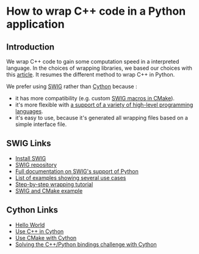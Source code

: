 # How to wrap C++ code in a Python application

## Introduction
We wrap C++ code to gain some computation speed in a interpreted language. In the choices of wrapping libraries, we based our choices with this [article](http://scipy-lectures.org/advanced/interfacing_with_c/interfacing_with_c.html).
It resumes the different method to wrap C++ in Python.

We prefer using [SWIG](https://en.wikipedia.org/wiki/SWIG) rather than [Cython](https://en.wikipedia.org/wiki/Cython) because :
- it has more compatibility (e.g. custom [SWIG macros in CMake](https://cmake.org/cmake/help/latest/module/UseSWIG.html)).
- it's more flexible with [a support of a variety of high-level programming languages](https://www.swig.org/compare.html).
- it's easy to use, because it's generated all wrapping files based on a simple interface file.

## SWIG Links
- [Install SWIG](../Install/InstallSwig.md)
- [SWIG repository](https://github.com/swig/swig/tree/master)
- [Full documentation on SWIG's support of Python](https://www.swig.org/Doc4.1/SWIGDocumentation.html#Python)
- [List of examples showing several use cases](https://github.com/swig/swig/tree/master/Examples/python)
- [Step-by-step wrapping tutorial](https://dridk.me/swig.html)
- [SWIG and CMake example](https://iamsorush.com/posts/cpp-csharp-swig/)

## Cython Links
- [Hello World](https://cython.readthedocs.io/en/latest/src/tutorial/cython_tutorial.html)
- [Use C++ in Cython](https://cython.readthedocs.io/en/latest/src/userguide/wrapping_CPlusPlus.html)
- [Use CMake with Cython](https://github.com/kmhsonnenkind/cmake-cython-example)
- [Solving the C++/Python bindings challenge with Cython](https://dmtn-013.lsst.io/#solving-the-c-python-bindings-challenge-with-cython)
